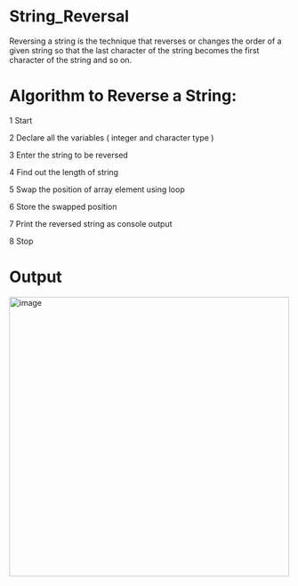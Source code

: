 # String_Reversal
Reversing a string is the technique that reverses or changes the order of a given string so that the last character of the string becomes the first character of the string and so on.

# Algorithm to Reverse a String:
1 Start

2 Declare all the variables ( integer and character type )

3 Enter the string to be reversed

4 Find out the length of string

5 Swap the position of array element using loop

6 Store the swapped position

7 Print the reversed string as console output

8 Stop

# Output
<img width="503" alt="image" src="https://user-images.githubusercontent.com/113123292/234494964-0b166830-fc54-46f1-a643-eba9e18a58ec.png">

